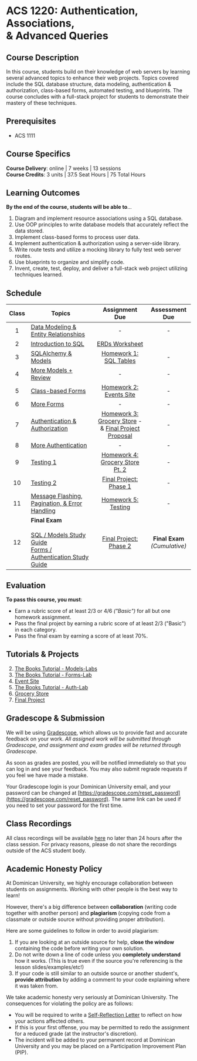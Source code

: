 # ACS 1220: Authentication, Associations, <br>& Advanced Queries

## Course Description

In this course, students build on their knowledge of web servers by learning several advanced topics to enhance their web projects. Topics covered include the SQL database structure, data modeling, authentication & authorization, class-based forms, automated testing, and blueprints. The course concludes with a full-stack project for students to demonstrate their mastery of these techniques.


## Prerequisites

- ACS 1111

## Course Specifics

**Course Delivery**: online | 7 weeks | 13 sessions<br>
**Course Credits**: 3 units | 37.5 Seat Hours | 75 Total Hours

## Learning Outcomes

**By the end of the course, students will be able to**&hellip;

1. Diagram and implement resource associations using a SQL database.
1. Use OOP principles to write database models that accurately reflect the data stored.
1. Implement class-based forms to process user data.
1. Implement authentication & authorization using a server-side library.
1. Write route tests and utilize a mocking library to fully test web server routes.
1. Use blueprints to organize and simplify code.
1. Invent, create, test, deploy, and deliver a full-stack web project utilizing techniques learned.


## Schedule

<!-- View our [Course Tracker](https://docs.google.com/spreadsheets/d/1Y-iGhilADMht320FgKmhV3aNg4deWiixEp-bZXVU8gM/edit#gid=876739297) -->

| Class | Topics | Assignment Due | Assessment Due |
| :---: | ------ | :-------------: | :-------------: |
|   1   | [Data Modeling & Entity Relationships](https://docs.google.com/presentation/d/1gw8Odctmm6LUdX0tMYJ4aEdo4RzuQP9bmpAKp7_Ql_M/edit?usp=sharing) | - | - |
|   2   | [Introduction to SQL](https://docs.google.com/presentation/d/1WFSkVLTH66zw54CJ0WfH1qvPEzggQis4XuYEu37DCsA/edit?usp=sharing) | [ERDs Worksheet](https://www.gradescope.com/) |
|   3   | [SQLAlchemy & Models](https://docs.google.com/presentation/d/11gMgrQmAqDifOoUbYklgRLYNdxun5CvMGI80btMznIE/edit?usp=sharing) | [Homework 1: SQL Tables](Assignments/sql-tables.md) | - |
|   4   | [More Models + Review](https://docs.google.com/presentation/d/1RrtCABGaCX0AV5-0icq5GZhPocV74E9tZ66qlqzPNB8/edit?usp=sharing) | - | - |
|   5   | [Class-based Forms](https://docs.google.com/presentation/d/1wY1xBkXPtYB7S8Bux6yZIf_bT1i1z4jaNnVsuOEm7hU/edit?usp=sharing) | [Homework 2: Events Site](Assignments/events-site.md) | - | 
|   6   | [More Forms](https://docs.google.com/presentation/d/1IhURwt52TGpAlut28L6S9tNALmvplh1SCFq31dqqvms/edit?usp=sharing) | - | - |
|   7   | [Authentication & Authorization](https://docs.google.com/presentation/d/1abPpkG9iXr7LurkiuNIZRb5O7qnMqzCuB-KUXpTaft0/edit?usp=sharing) | [Homework 3: Grocery Store](Assignments/grocery-store.md) -<br> & [Final Project Proposal](https://www.gradescope.com/) | - |
|   8   | [More Authentication](https://docs.google.com/presentation/d/1iEvYltYw6PX59jgKjdg31l99s3DSz_vOn2Rna9yu_zs/edit?usp=sharing) | - | - |
|   9   | [Testing 1](https://docs.google.com/presentation/d/154vOhULkWwbZhGND92WjKE2ZAkL3Jlt8sF_3FO-UCAA/edit?usp=sharing) | [Homework 4: Grocery Store Pt. 2](Assignments/grocery-store-part-2.md) | - |
|  10   | [Testing 2](https://docs.google.com/presentation/d/1ZJ-g82guuwzoH577oHVdJScFT9nZwfZ6cPd3IQBc8ZY/edit?usp=sharing) | [Final Project: Phase 1](Assignments/final-project.md) | - |
|  11   | [Message Flashing, Pagination, & Error Handling](https://docs.google.com/presentation/d/19Kr3LHULkpKCuSow1cPNtjijGjaKJKiRsn7_ajhLMq4/edit?usp=sharing) | [Homework 5: Testing](Assignments/testing.md) | - |
|  12   | **Final Exam** <br><br> [SQL / Models Study Guide](Assessments/quiz-1-study-guide.md) <br>[Forms / Authentication Study Guide](Assessments/quiz-2-study-guide.md) | [Final Project: Phase 2](Assignments/final-project.md) | **Final Exam** <br>_(Cumulative)_ |

<!-- |  12   | [Deployment](https://docs.google.com/presentation/d/1hUCFcXzie9qzdTFU7msRQChpZnetRcLMwCsAibMhRrg/edit?usp=sharing) | - | - | -->

## Evaluation

**To pass this course, you must**:

- Earn a rubric score of at least 2/3 or 4/6 _("Basic")_ for all but one homework assignment.
- Pass the final project by earning a rubric score of at least 2/3 ("Basic") in each category.
- Pass the final exam by earning a score of at least 70%.

## Tutorials & Projects

2. [The Books Tutorial - Models-Labs](https://github.com/Tech-at-DU/ACS-1220-Models-Lab)
3. [The Books Tutorial - Forms-Lab](https://github.com/Tech-at-DU/ACS-1220-Forms-Lab)
4. [Event Site](https://github.com/Tech-at-DU/ACS-1220-Authentication-and-Associations/blob/master/Assignments/events-site.md) 
5. [The Books Tutorial - Auth-Lab](https://github.com/Tech-at-DU/ACS-1220-Auth-Lab)
6. [Grocery Store](https://github.com/Tech-at-DU/ACS-1220-Authentication-and-Associations/blob/master/Assignments/grocery-store-part-2.md)
7. [Final Project](https://github.com/Tech-at-DU/ACS-1220-Authentication-and-Associations/blob/master/Assignments/final-project.md)

## Gradescope & Submission

We will be using [Gradescope](https://www.gradescope.com), which allows us to provide fast and accurate feedback on your work. *All assigned work will be submitted through Gradescope, and assignment and exam grades will be returned through Gradescope.*

As soon as grades are posted, you will be notified immediately so that you can log in and see your feedback. You may also submit regrade requests if you feel we have made a mistake.

Your Gradescope login is your Dominican University email, and your password can be changed at [https://gradescope.com/reset_password](https://gradescope.com/reset_password). The same link can be used if you need to set your password for the first time.

## Class Recordings

All class recordings will be available [here](https://bit.ly/droxey-vids) no later than 24 hours after the class session. For privacy reasons, please do not share the recordings outside of the ACS student body.

## Academic Honesty Policy

At Dominican University, we highly encourage collaboration between students on assignments. Working with other people is the best way to learn!

However, there's a big difference between **collaboration** (writing code together with another person) and **plagiarism** (copying code from a classmate or outside source without providing proper attribution).

Here are some guidelines to follow in order to avoid plagiarism:

1. If you are looking at an outside source for help, **close the window** containing the code before writing your own solution.
1. Do not write down a line of code unless you **completely understand** how it works. (This is true even if the source you're referencing is the lesson slides/examples/etc!)
1. If your code is still similar to an outside source or another student's, **provide attribution** by adding a comment to your code explaining where it was taken from.

We take academic honesty very seriously at Dominican University. The consequences for violating the policy are as follows:

- You will be required to write a [Self-Reflection Letter](https://docs.google.com/document/d/140_PHfDh7gu33OZI_caxEtvNzAlAepjnGcbQcXZ-MRo/edit?usp=sharing) to reflect on how your actions affected others.
- If this is your first offense, you may be permitted to redo the assignment for a reduced grade (at the instructor's discretion).
- The incident will be added to your permanent record at Dominican University and you may be placed on a Participation Improvement Plan (PIP).
